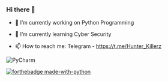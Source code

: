### Hi there 👋

<!--
**hunterz-killer/hunterz-killer** is a ✨ _special_ ✨ repository because its `README.md` (this file) appears on your GitHub profile.

Here are some ideas to get you started:
-->
- 🔭 I’m currently working on Python Programming
- 🌱 I’m currently learning Cyber Security

- 📫 How to reach me: 
    Telegram - https://t.me/Hunter_Killerz
    

![PyCharm](https://img.shields.io/badge/pycharm-143?style=for-the-badge&logo=pycharm&logoColor=black&color=black&labelColor=green)


[![forthebadge made-with-python](http://ForTheBadge.com/images/badges/made-with-python.svg)](https://www.python.org/)
